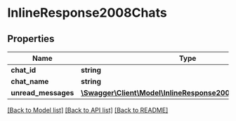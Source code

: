 # InlineResponse2008Chats

## Properties
Name | Type | Description | Notes
------------ | ------------- | ------------- | -------------
**chat_id** | **string** |  | [optional] 
**chat_name** | **string** |  | [optional] 
**unread_messages** | [**\Swagger\Client\Model\InlineResponse2008UnreadMessages**](InlineResponse2008UnreadMessages.md) |  | [optional] 

[[Back to Model list]](../../README.md#documentation-for-models) [[Back to API list]](../../README.md#documentation-for-api-endpoints) [[Back to README]](../../README.md)

